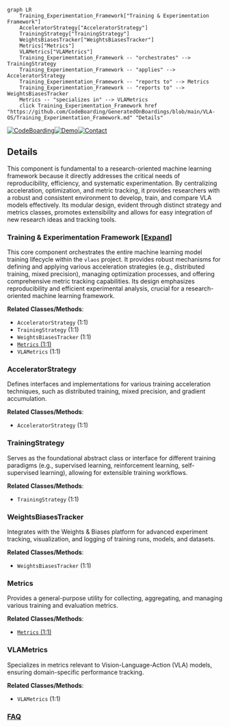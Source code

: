 ```mermaid
graph LR
    Training_Experimentation_Framework["Training & Experimentation Framework"]
    AcceleratorStrategy["AcceleratorStrategy"]
    TrainingStrategy["TrainingStrategy"]
    WeightsBiasesTracker["WeightsBiasesTracker"]
    Metrics["Metrics"]
    VLAMetrics["VLAMetrics"]
    Training_Experimentation_Framework -- "orchestrates" --> TrainingStrategy
    Training_Experimentation_Framework -- "applies" --> AcceleratorStrategy
    Training_Experimentation_Framework -- "reports to" --> Metrics
    Training_Experimentation_Framework -- "reports to" --> WeightsBiasesTracker
    Metrics -- "specializes in" --> VLAMetrics
    click Training_Experimentation_Framework href "https://github.com/CodeBoarding/GeneratedOnBoardings/blob/main/VLA-OS/Training_Experimentation_Framework.md" "Details"
```

[![CodeBoarding](https://img.shields.io/badge/Generated%20by-CodeBoarding-9cf?style=flat-square)](https://github.com/CodeBoarding/CodeBoarding)[![Demo](https://img.shields.io/badge/Try%20our-Demo-blue?style=flat-square)](https://www.codeboarding.org/demo)[![Contact](https://img.shields.io/badge/Contact%20us%20-%20contact@codeboarding.org-lightgrey?style=flat-square)](mailto:contact@codeboarding.org)

## Details

This component is fundamental to a research-oriented machine learning framework because it directly addresses the critical needs of reproducibility, efficiency, and systematic experimentation. By centralizing acceleration, optimization, and metric tracking, it provides researchers with a robust and consistent environment to develop, train, and compare VLA models effectively. Its modular design, evident through distinct strategy and metrics classes, promotes extensibility and allows for easy integration of new research ideas and tracking tools.

### Training & Experimentation Framework [[Expand]](./Training_Experimentation_Framework.md)
This core component orchestrates the entire machine learning model training lifecycle within the `vlaos` project. It provides robust mechanisms for defining and applying various acceleration strategies (e.g., distributed training, mixed precision), managing optimization processes, and offering comprehensive metric tracking capabilities. Its design emphasizes reproducibility and efficient experimental analysis, crucial for a research-oriented machine learning framework.


**Related Classes/Methods**:

- `AcceleratorStrategy` (1:1)
- `TrainingStrategy` (1:1)
- `WeightsBiasesTracker` (1:1)
- <a href="https://github.com/HeegerGao/VLA-OS/blob/main/vlaos/training/metrics.py#L1-L1" target="_blank" rel="noopener noreferrer">`Metrics` (1:1)</a>
- `VLAMetrics` (1:1)


### AcceleratorStrategy
Defines interfaces and implementations for various training acceleration techniques, such as distributed training, mixed precision, and gradient accumulation.


**Related Classes/Methods**:

- `AcceleratorStrategy` (1:1)


### TrainingStrategy
Serves as the foundational abstract class or interface for different training paradigms (e.g., supervised learning, reinforcement learning, self-supervised learning), allowing for extensible training workflows.


**Related Classes/Methods**:

- `TrainingStrategy` (1:1)


### WeightsBiasesTracker
Integrates with the Weights & Biases platform for advanced experiment tracking, visualization, and logging of training runs, models, and datasets.


**Related Classes/Methods**:

- `WeightsBiasesTracker` (1:1)


### Metrics
Provides a general-purpose utility for collecting, aggregating, and managing various training and evaluation metrics.


**Related Classes/Methods**:

- <a href="https://github.com/HeegerGao/VLA-OS/blob/main/vlaos/training/metrics.py#L1-L1" target="_blank" rel="noopener noreferrer">`Metrics` (1:1)</a>


### VLAMetrics
Specializes in metrics relevant to Vision-Language-Action (VLA) models, ensuring domain-specific performance tracking.


**Related Classes/Methods**:

- `VLAMetrics` (1:1)




### [FAQ](https://github.com/CodeBoarding/GeneratedOnBoardings/tree/main?tab=readme-ov-file#faq)